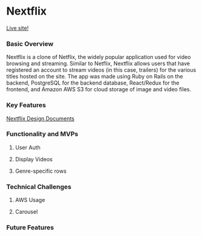 # Nextflix

[Live site!](https://nextflix-aa.herokuapp.com/)

### Basic Overview

Nextflix is a clone of Netflix, the widely popular application used for video browsing and streaming. Similar to Netflix, Nextflix allows users that have registered an account to stream videos (in this case, trailers) for the various titles hosted on the site. The app was made using Ruby on Rails on the backend, PostgreSQL for the backend database, React/Redux for the frontend, and Amazon AWS S3 for cloud storage of image and video files. 

### Key Features

[Nextflix Design Documents](https://github.com/nsdesai1/nextflix/wiki)


### Functionality and MVPs

1. User Auth

2.  Display Videos

3. Genre-specific rows

### Technical Challenges

1. AWS Usage

2. Carousel

### Future Features
